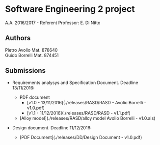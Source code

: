 # Software Engineering 2 project
A.A. 2016/2017 - Referent Professor: E. Di Nitto

## Authors

Pietro Avolio 	Mat. 878640  
Guido Borrelli 	Mat. 874451  

## Submissions

+ Requirements analysys and Specification Document. Deadline 13/11/2016:  
    - PDF document
		- [v1.0 - 13/11/2016](./releases/RASD/RASD - Avolio Borrelli - v1.0.pdf)  
		- [v1.1 - 11/12/2016](./releases/RASD/RASD - v1.1.pdf)
    - [Alloy model](./releases/RASD/alloy model Avolio Borrelli - v1.0.als)
	
+ Design document. Deadline 11/12/2016:
	- [PDF Document](./releases/DD/Design Document - v1.0.pdf) 
